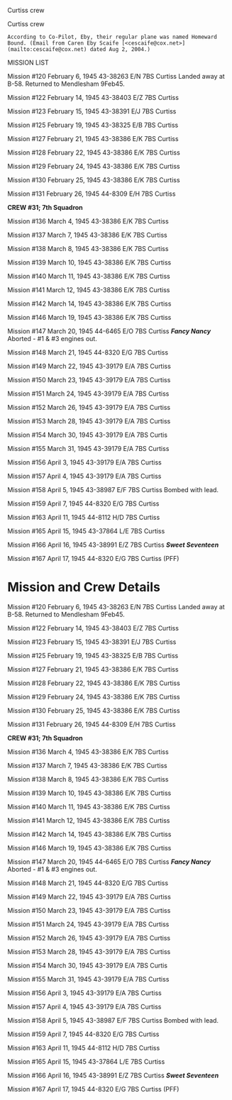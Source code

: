 





Curtiss crew






 




Curtiss crew

```
According to Co-Pilot, Eby, their regular plane was named Homeward Bound. (Email from Caren Eby Scaife [<cescaife@cox.net>](mailto:cescaife@cox.net) dated Aug 2, 2004.)
```

MISSION LIST

Mission #120 February 6, 1945 43-38263 E/N 7BS
Curtiss
Landed away at B-58. Returned to Mendlesham 9Feb45.

Mission #122 February 14, 1945 43-38403 E/Z 7BS Curtiss

Mission #123 February 15, 1945 43-38391 E/J 7BS
Curtiss

Mission #125 February 19, 1945 43-38325 E/B 7BS Curtiss

Mission #127 February 21, 1945 43-38386 E/K 7BS Curtiss

Mission #128 February 22, 1945 43-38386 E/K 7BS Curtiss

Mission #129 February 24, 1945 43-38386 E/K 7BS Curtiss

Mission #130 February 25, 1945 43-38386 E/K 7BS Curtiss

Mission #131 February 26, 1945 44-8309 E/H 7BS Curtiss

**CREW #31; 7th Squadron**

Mission #136 March 4, 1945 43-38386 E/K 7BS Curtiss

Mission #137 March 7, 1945 43-38386 E/K 7BS Curtiss

Mission #138 March 8, 1945 43-38386 E/K 7BS Curtiss

Mission #139 March 10, 1945 43-38386 E/K 7BS Curtiss

Mission #140 March 11, 1945 43-38386 E/K 7BS Curtiss

Mission #141 March 12, 1945 43-38386 E/K 7BS Curtiss

Mission #142 March 14, 1945 43-38386 E/K 7BS Curtiss

Mission #146 March 19, 1945 43-38386 E/K 7BS Curtiss

Mission #147 March 20, 1945 44-6465 E/O 7BS Curtiss ***Fancy
Nancy*** Aborted \- #1 \& #3 engines out.

Mission #148 March 21, 1945 44-8320 E/G 7BS Curtiss

Mission #149 March 22, 1945 43-39179 E/A 7BS Curtiss

Mission #150 March 23, 1945 43-39179 E/A 7BS Curtiss

Mission #151 March 24, 1945 43-39179 E/A 7BS Curtiss

Mission #152 March 26, 1945 43-39179 E/A 7BS Curtiss

Mission #153 March 28, 1945 43-39179 E/A 7BS Curtiss

Mission #154 March 30, 1945 43-39179 E/A 7BS Curtis

Mission #155 March 31, 1945 43-39179 E/A 7BS Curtiss

Mission #156 April 3, 1945 43-39179 E/A 7BS Curtiss

Mission #157 April 4, 1945 43-39179 E/A 7BS Curtiss

Mission #158 April 5, 1945 43-38987 E/F 7BS
Curtiss Bombed with lead.

Mission #159 April 7, 1945 44-8320 E/G 7BS Curtiss

Mission #163 April 11, 1945 44-8112 H/D 7BS Curtiss

Mission #165 April 15, 1945 43-37864 L/E 7BS Curtiss

Mission #166 April 16, 1945 43-38991 E/Z 7BS Curtiss ***Sweet
Seventeen***

Mission #167 April 17, 1945 44-8320 E/G 7BS Curtiss (PFF)

# Mission and Crew Details

Mission #120 February 6, 1945 43-38263 E/N 7BS
Curtiss
Landed away at B-58. Returned to Mendlesham 9Feb45.

Mission #122 February 14, 1945 43-38403 E/Z 7BS Curtiss

Mission #123 February 15, 1945 43-38391 E/J 7BS
Curtiss

Mission #125 February 19, 1945 43-38325 E/B 7BS Curtiss

Mission #127 February 21, 1945 43-38386 E/K 7BS Curtiss

Mission #128 February 22, 1945 43-38386 E/K 7BS Curtiss

Mission #129 February 24, 1945 43-38386 E/K 7BS Curtiss

Mission #130 February 25, 1945 43-38386 E/K 7BS Curtiss

Mission #131 February 26, 1945 44-8309 E/H 7BS Curtiss

**CREW #31; 7th Squadron**

Mission #136 March 4, 1945 43-38386 E/K 7BS Curtiss

Mission #137 March 7, 1945 43-38386 E/K 7BS Curtiss

Mission #138 March 8, 1945 43-38386 E/K 7BS Curtiss

Mission #139 March 10, 1945 43-38386 E/K 7BS Curtiss

Mission #140 March 11, 1945 43-38386 E/K 7BS Curtiss

Mission #141 March 12, 1945 43-38386 E/K 7BS Curtiss

Mission #142 March 14, 1945 43-38386 E/K 7BS Curtiss

Mission #146 March 19, 1945 43-38386 E/K 7BS Curtiss

Mission #147 March 20, 1945 44-6465 E/O 7BS Curtiss ***Fancy
Nancy*** Aborted \- #1 \& #3 engines out.

Mission #148 March 21, 1945 44-8320 E/G 7BS Curtiss

Mission #149 March 22, 1945 43-39179 E/A 7BS Curtiss

Mission #150 March 23, 1945 43-39179 E/A 7BS Curtiss

Mission #151 March 24, 1945 43-39179 E/A 7BS Curtiss

Mission #152 March 26, 1945 43-39179 E/A 7BS Curtiss

Mission #153 March 28, 1945 43-39179 E/A 7BS Curtiss

Mission #154 March 30, 1945 43-39179 E/A 7BS Curtis

Mission #155 March 31, 1945 43-39179 E/A 7BS Curtiss

Mission #156 April 3, 1945 43-39179 E/A 7BS Curtiss

Mission #157 April 4, 1945 43-39179 E/A 7BS Curtiss

Mission #158 April 5, 1945 43-38987 E/F 7BS
Curtiss Bombed with lead.

Mission #159 April 7, 1945 44-8320 E/G 7BS Curtiss

Mission #163 April 11, 1945 44-8112 H/D 7BS Curtiss

Mission #165 April 15, 1945 43-37864 L/E 7BS Curtiss

Mission #166 April 16, 1945 43-38991 E/Z 7BS Curtiss ***Sweet
Seventeen***

Mission #167 April 17, 1945 44-8320 E/G 7BS Curtiss (PFF)




